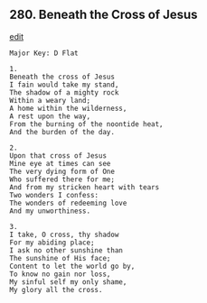 
## 280.  Beneath the Cross of Jesus
[edit](https://docs.google.com/document/d/1sJKmWNjHI41WCqeLXuQK-gf7Z0RzGZqh/edit?mode=html)



    Major Key: D Flat

    1.
    Beneath the cross of Jesus
    I fain would take my stand,
    The shadow of a mighty rock
    Within a weary land;
    A home within the wilderness,
    A rest upon the way,
    From the burning of the noontide heat,
    And the burden of the day.

    2.
    Upon that cross of Jesus
    Mine eye at times can see
    The very dying form of One
    Who suffered there for me;
    And from my stricken heart with tears
    Two wonders I confess:
    The wonders of redeeming love
    And my unworthiness.

    3.
    I take, O cross, thy shadow
    For my abiding place;
    I ask no other sunshine than
    The sunshine of His face;
    Content to let the world go by,
    To know no gain nor loss,
    My sinful self my only shame,
    My glory all the cross.
